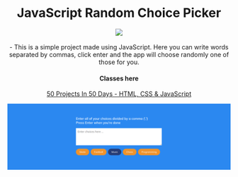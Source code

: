 <h1 align="center">
   JavaScript Random Choice Picker
</h1>

<p align="center">
  <a href="https://skillicons.dev">
    <img src="https://skillicons.dev/icons?i=html,css,javascript" />
  </a>
</p>

<p align="center">
- This is a simple project made using JavaScript. Here you can write words separated by commas, click enter and the app will choose randomly one of those for you.
</p>

<h4 align="center">Classes here</h4>

<p align="center">
  <a href="https://www.udemy.com/course/50-projects-50-days/">
    50 Projects In 50 Days - HTML, CSS & JavaScript
  </a>
</p>

<p align="center"><img src="img/1.png" alt="Form Wave Animation" /></p>
